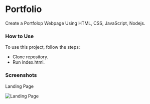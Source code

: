 # Portfolio

Create a Portfolop Webpage Using HTML, CSS, JavaScript, Nodejs. 

### How to Use

To use this project, follow the steps:
 - Clone repository.
 - Run index.html.

### Screenshots

Landing Page

![Landing Page]()
